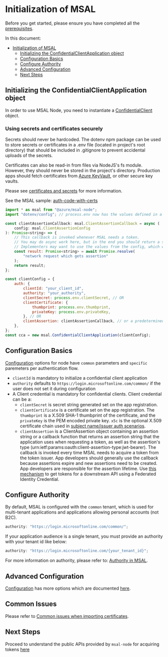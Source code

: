 # Initialization of MSAL

Before you get started, please ensure you have completed all the [prerequisites](../README.md#prerequisites).

In this document:

-   [Initialization of MSAL](#initialization-of-msal)
    -   [Initializing the ConfidentialClientApplication object](#initializing-the-confidentialclientapplication-object)
    -   [Configuration Basics](#configuration-basics)
    -   [Configure Authority](#configure-authority)
    -   [Advanced Configuration](#advanced-configuration)
    -   [Next Steps](#next-steps)

## Initializing the ConfidentialClientApplication object

In order to use MSAL Node, you need to instantiate a [ConfidentialClient](https://azuread.github.io/microsoft-authentication-library-for-js/ref/classes/_azure_msal_node.confidentialclientapplication.html) object.

### Using secrets and certificates securely

Secrets should never be hardcoded. The dotenv npm package can be used to store secrets or certificates in a .env file (located in project's root directory) that should be included in .gitignore to prevent accidental uploads of the secrets.

Certificates can also be read-in from files via NodeJS's fs module. However, they should never be stored in the project's directory. Production apps should fetch certificates from [Azure KeyVault](https://azure.microsoft.com/products/key-vault), or other secure key vaults.

Please see [certificates and secrets](https://learn.microsoft.com/azure/active-directory/develop/security-best-practices-for-app-registration#certificates-and-secrets) for more information.

See the MSAL sample: [auth-code-with-certs](../../../samples/msal-node-samples/auth-code-with-certs)

```javascript
import * as msal from "@azure/msal-node";
import "dotenv/config"; // process.env now has the values defined in a .env file

const clientAssertionCallback: msal.ClientAssertionCallback = async (
    config: msal.ClientAssertionConfig
): Promise<string> => {
    // This callback is invoked whenever MSAL needs a token.
    // You may do async work here, but in the end you should return a string.
    // Implementers may want to use the values from the config, which will be populated by MSAL
    const result: Promise<string> = await Promise.resolve(
        "network request which gets assertion"
    );
    return result;
};

const clientConfig = {
    auth: {
        clientId: "your_client_id",
        authority: "your_authority",
        clientSecret: process.env.clientSecret, // OR
        clientCertificate: {
            thumbprint: process.env.thumbprint,
            privateKey: process.env.privateKey,
        }, // OR
        clientAssertion: clientAssertionCallback, // or a predetermined clientAssertion string
    },
};
const cca = new msal.ConfidentialClientApplication(clientConfig);
```

## Configuration Basics

[Configuration](https://azuread.github.io/microsoft-authentication-library-for-js/ref/modules/_azure_msal_node.html#configuration) options for node have `common` parameters and `specific` paremeters per authentication flow.

-   `clientId` is mandatory to initialize a confidential client application
-   `authority` defaults to `https://login.microsoftonline.com/common/` if the user does not set it during configuration
-   A Client credential is mandatory for confidential clients. Client credential can be a:
    -   `clientSecret` is secret string generated set on the app registration.
    -   `clientCertificate` is a certificate set on the app registration. The `thumbprint` is a X.509 SHA-1 thumbprint of the certificate, and the `privateKey` is the PEM encoded private key. `x5c` is the optional X.509 certificate chain used in [subject name/issuer auth scenarios](https://github.com/AzureAD/microsoft-authentication-library-for-js/blob/dev/lib/msal-node/docs/sni.md).
    -   `clientAssertion` is a ClientAssertion object containing an assertion string or a callback function that returns an assertion string that the application uses when requesting a token, as well as the assertion's type (urn:ietf:params:oauth:client-assertion-type:jwt-bearer). The callback is invoked every time MSAL needs to acquire a token from the token issuer. App developers should generally use the callback because assertions expire and new assertions need to be created. App developers are responsible for the assertion lifetime. Use [this mechanism](https://learn.microsoft.com/entra/workload-id/workload-identity-federation-create-trust) to get tokens for a downstream API using a Federated Identity Credential.

## Configure Authority

By default, MSAL is configured with the `common` tenant, which is used for multi-tenant applications and applications allowing personal accounts (not B2C).

```javascript
authority: "https://login.microsoftonline.com/common/";
```

If your application audience is a single tenant, you must provide an authority with your tenant id like below:

```javascript
authority: "https://login.microsoftonline.com/{your_tenant_id}";
```

For more information on authority, please refer to: [Authority in MSAL](../../msal-common/docs/authority.md).

## Advanced Configuration

[Configuration](https://azuread.github.io/microsoft-authentication-library-for-js/ref/modules/_azure_msal_node.html#configuration) has more options which are documented [here](./configuration.md).

## Common Issues

Please refer to [Common issues when importing certificates](./certificate-credentials.md#common-issues).

## Next Steps

Proceed to understand the public APIs provided by `msal-node` for acquiring tokens [here](request.md)
